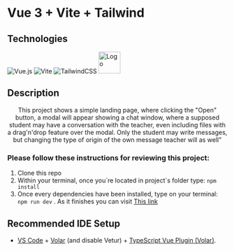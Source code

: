 # Vue 3 + Vite + Tailwind

## Technologies

![Vue.js](https://img.shields.io/badge/vuejs-%2335495e.svg?style=for-the-badge&logo=vuedotjs&logoColor=%234FC08D)
![Vite](https://img.shields.io/badge/vite-%23646CFF.svg?style=for-the-badge&logo=vite&logoColor=white)
![TailwindCSS](https://img.shields.io/badge/tailwindcss-%2338B2AC.svg?style=for-the-badge&logo=tailwind-css&logoColor=white)
<img src="https://pinia.vuejs.org/logo.svg" alt="Logo" width=50 height=50>

## Description
<p align="center" >
This project shows a simple landing page, where clicking the "Open" button, a modal will appear showing a chat window, where a supposed student may have a       conversation with the teacher, even including files with a drag'n'drop feature over the modal. Only the student may write messages, but changing the type of origin of the own message teacher will as well"
</p>

### Please follow these instructions for reviewing this project:

1. Clone this repo
2. Within your terminal, once you´re located in project´s folder type: `npm install`
3. Once every dependencies have been installed, type on your terminal: `npm run dev` . As it finishes you can visit [This link](http://127.0.0.1:5173/)

## Recommended IDE Setup

- [VS Code](https://code.visualstudio.com/) + [Volar](https://marketplace.visualstudio.com/items?itemName=Vue.volar) (and disable Vetur) + [TypeScript Vue Plugin (Volar)](https://marketplace.visualstudio.com/items?itemName=Vue.vscode-typescript-vue-plugin).

